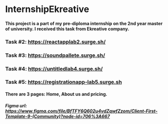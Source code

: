 # InternshipEkreative
#### This project is a part of my pre-diploma internship on the 2nd year master of university. I received this task from Ekreative company.

### Task #2: https://reactapplab2.surge.sh/
### Task #3: https://soundpallete.surge.sh/
### Task #4: https://untitledlab4.surge.sh/ 
### Task #5: https://registrationapp-lab5.surge.sh




#### There are 3 pages: Home, About us and pricing.
##### Figma url: https://www.figma.com/file/BfTFY6Q602u4vdZqwfZzom/Client-First-Template-9-(Community)?node-id=706%3A667

